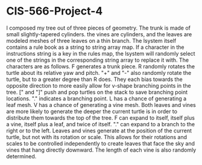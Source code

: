 # CIS-566-Project-4

I composed my tree out of three pieces of geometry. The trunk is made of small slightly-tapered cylinders. the vines are cylinders, and the leaves are modeled meshes of three leaves on a thin branch. The lsystem itself contains a rule book as a string to string array map. If a character in the instructions string is a key in the rules map, the lsystem will randomly select one of the strings in the corresponding string array to replace it with. The characters are as follows. F generates a trunk piece. R randomly rotates the turtle about its relative yaw and pitch. "+" and "-" also randomly rotate the turtle, but to a greater degree than R does. They each bias towards the opposite direction to more easily allow for v-shape branching points in the tree. [" and "]" push and pop turtles on the stack to save branching point locations. "." indicates a branching point. L has a chance of generating a leaf mesh. V has a chance of generating a vine mesh. Both leaves and vines are more likely to generate the deeper the current turtle is in order to distribute them towards the top of the tree. F can expand to itself, itself plus a vine, itself plus a leaf, and twice of itself. "." can expand to a branch to the right or to the left. Leaves and vines generate at the position of the current turtle, but not with its rotation or scale. This allows for their rotations and scales to be controlled independently to create leaves that face the sky and vines that hang directly downward. The length of each vine is also randomly determined.